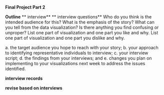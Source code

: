 **Final Project Part 2**

**Outline**
** interview**
** interview questions**
Who do you think is the intended audience for this?
What is the emphasis of the story?
What can you tell from the data visualization?
Is there anything you find confusing or unproper?
List one part of visualization and one part you like and why.
List one part of visualization and one part you dislike and why.

a. the target audience you hope to reach with your story; 
b. your approach to identifying representative individuals to interview; 
c. your interview script; 
d. the findings from your interviews; and 
e. changes you plan on implementing to your visualizations next week to address the issues identified. 

**interview records**


**revise based on interviews**
